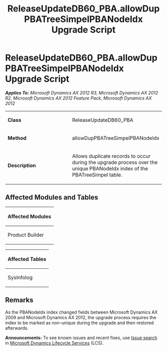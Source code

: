 ﻿---
title: ReleaseUpdateDB60_PBA.allowDupPBATreeSimpelPBANodeIdx Upgrade Script
TOCTitle: ReleaseUpdateDB60_PBA.allowDupPBATreeSimpelPBANodeIdx Upgrade Script
ms:assetid: d3cf0961-e2b6-001a-aced-1154bece9900
ms:mtpsurl: https://msdn.microsoft.com/en-us/library/JJ686981(v=AX.60)
ms:contentKeyID: 49711432
ms.date: 05/18/2015
mtps_version: v=AX.60
---

# ReleaseUpdateDB60\_PBA.allowDupPBATreeSimpelPBANodeIdx Upgrade Script 


_**Applies To:** Microsoft Dynamics AX 2012 R3, Microsoft Dynamics AX 2012 R2, Microsoft Dynamics AX 2012 Feature Pack, Microsoft Dynamics AX 2012_

<table>
<colgroup>
<col style="width: 50%" />
<col style="width: 50%" />
</colgroup>
<tbody>
<tr class="odd">
<td><p><strong>Class</strong></p></td>
<td><p>ReleaseUpdateDB60_PBA</p></td>
</tr>
<tr class="even">
<td><p><strong>Method</strong></p></td>
<td><p>allowDupPBATreeSimpelPBANodeIdx</p></td>
</tr>
<tr class="odd">
<td><p><strong>Description</strong></p></td>
<td><p>Allows duplicate records to occur during the upgrade process over the unique PBANodeIdx index of the PBATreeSimpel table.</p></td>
</tr>
</tbody>
</table>


## Affected Modules and Tables

<table>
<colgroup>
<col style="width: 100%" />
</colgroup>
<thead>
<tr class="header">
<th><p>Affected Modules</p></th>
</tr>
</thead>
<tbody>
<tr class="odd">
<td><p>Product Builder</p></td>
</tr>
</tbody>
</table>


<table>
<colgroup>
<col style="width: 100%" />
</colgroup>
<thead>
<tr class="header">
<th><p>Affected Tables</p></th>
</tr>
</thead>
<tbody>
<tr class="odd">
<td><p>SysInfolog</p></td>
</tr>
</tbody>
</table>


## Remarks

As the PBANodeIdx index changed fields between Microsoft Dynamics AX 2009 and Microsoft Dynamics AX 2012, the upgrade process requires the index to be marked as non-unique during the upgrade and then restored afterwards.

  
**Announcements:** To see known issues and recent fixes, use [Issue search](http://go.microsoft.com/fwlink/?linkid=389258) in [Microsoft Dynamics Lifecycle Services](http://go.microsoft.com/fwlink/?linkid=306505) (LCS).

